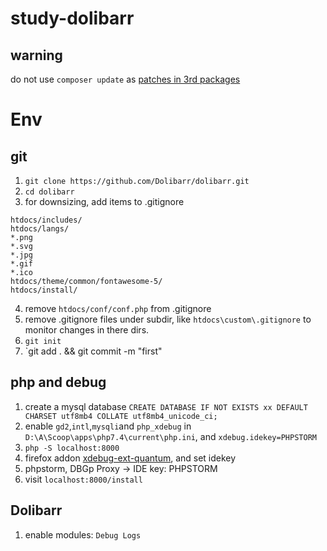 # study-dolibarr

## warning
do not use `composer update` as [patches in 3rd packages](https://github.com/Dolibarr/dolibarr/pull/11224)

# Env

## git
1. `git clone https://github.com/Dolibarr/dolibarr.git`
2. `cd dolibarr`
3. for downsizing, add items to .gitignore
```
htdocs/includes/
htdocs/langs/
*.png
*.svg
*.jpg
*.gif
*.ico
htdocs/theme/common/fontawesome-5/
htdocs/install/
```
4. remove `htdocs/conf/conf.php` from .gitignore
4. remove .gitignore files under subdir, like `htdocs\custom\.gitignore` to monitor changes in there dirs.
5. `git init`
6. `git add . && git commit -m "first"

## php and debug
1. create a mysql database `CREATE DATABASE IF NOT EXISTS xx DEFAULT CHARSET utf8mb4 COLLATE utf8mb4_unicode_ci;`
2. enable `gd2`,`intl`,`mysqli`and `php_xdebug` in `D:\A\Scoop\apps\php7.4\current\php.ini`, and `xdebug.idekey=PHPSTORM`
3. `php -S localhost:8000`
4. firefox addon [xdebug-ext-quantum](https://addons.mozilla.org/en-US/firefox/addon/xdebug-ext-quantum/), and set idekey
5. phpstorm, DBGp Proxy -> IDE key: PHPSTORM
6. visit `localhost:8000/install`

## Dolibarr

1. enable modules: `Debug Logs`

